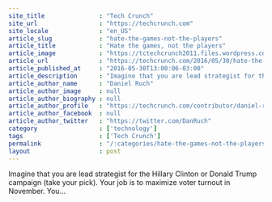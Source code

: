 ```yaml
---
site_title               : "Tech Crunch"
site_url                 : "https://techcrunch.com"
site_locale              : "en_US"
article_slug             : "hate-the-games-not-the-players"
article_title            : "Hate the games, not the players"
article_image            : "https://tctechcrunch2011.files.wordpress.com/2016/05/chess.jpg?w=764&h=400&crop=1"
article_url              : "https://techcrunch.com/2016/05/30/hate-the-games-not-the-players/"
article_published_at     : "2016-05-30T13:00:06-03:00"
article_description      : "Imagine that you are lead strategist for the Hillary Clinton or Donald Trump campaign (take your pick). Your job is to maximize voter turnout in November. You..."
article_author_name      : "Daniel Ruch"
article_author_image     : null
article_author_biography : null
article_author_profile   : "https://techcrunch.com/contributor/daniel-ruch/"
article_author_facebook  : null
article_author_twitter   : "https://twitter.com/DanRuch"
category                 : ['technology']
tags                     : ['Tech Crunch']
permalink                : "/:categories/hate-the-games-not-the-players/"
layout                   : post
---
```


Imagine that you are lead strategist for the Hillary Clinton or Donald Trump campaign (take your pick). Your job is to maximize voter turnout in November. You...
